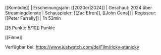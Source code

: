 
[[Komödie]] | Erscheinungsjahr: [[2020er|2024]] | Geschaut: 2024 über Streamingdienste | Schauspieler: [[Zac Efron]], [[John Cena]] | Regisseur: [[Peter Farrelly]] | 1h 53min

[[5 Punkte|5/10]] Punkte


[[Filme]]

Verfügbar bei: https://www.justwatch.com/de/Film/ricky-stanicky